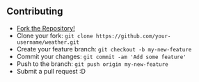## Contributing

- [Fork the Repository!](https://github.com/gifaldyazkaa/weather/fork)
- Clone your fork: `git clone https://github.com/your-username/weather.git`
- Create your feature branch: `git checkout -b my-new-feature`
- Commit your changes: `git commit -am 'Add some feature'`
- Push to the branch: `git push origin my-new-feature`
- Submit a pull request :D